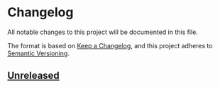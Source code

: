 # Changelog

All notable changes to this project will be documented in this file.

The format is based on [Keep a Changelog](https://keepachangelog.com/en/1.0.0/),
and this project adheres to [Semantic Versioning](https://semver.org/spec/v2.0.0.html).

<!-- changelog-start -->

## [Unreleased]

<!-- refs -->

[unreleased]: https://github.com/hasansezertasan/litestar-playwright/compare/...0.1.0

<!-- changelog-end -->

